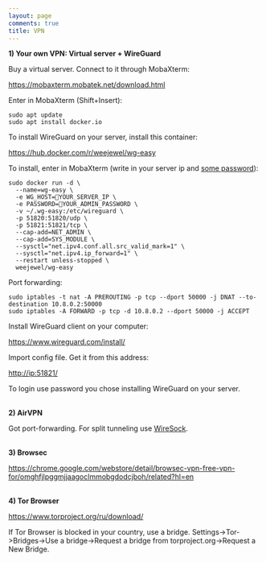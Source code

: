 ```yaml
---
layout: page
comments: true
title: VPN
---
```


**1) Your own VPN: Virtual server + WireGuard**

Buy a virtual server. Connect to it through MobaXterm:

<https://mobaxterm.mobatek.net/download.html>

Enter in MobaXterm (Shift+Insert):

```
sudo apt update
sudo apt install docker.io
```

To install WireGuard on your server, install this container:

<https://hub.docker.com/r/weejewel/wg-easy>

To install, enter in MobaXterm (write in your server ip and [some password](https://www.random.org/strings/?num=1&len=15&digits=on&upperalpha=on&loweralpha=on&unique=on&format=html&rnd=new)):

```
sudo docker run -d \
  --name=wg-easy \
  -e WG_HOST=🚨YOUR_SERVER_IP \
  -e PASSWORD=🚨YOUR_ADMIN_PASSWORD \
  -v ~/.wg-easy:/etc/wireguard \
  -p 51820:51820/udp \
  -p 51821:51821/tcp \
  --cap-add=NET_ADMIN \
  --cap-add=SYS_MODULE \
  --sysctl="net.ipv4.conf.all.src_valid_mark=1" \
  --sysctl="net.ipv4.ip_forward=1" \
  --restart unless-stopped \
  weejewel/wg-easy
  ```
  
Port forwarding:

```
sudo iptables -t nat -A PREROUTING -p tcp --dport 50000 -j DNAT --to-destination 10.8.0.2:50000
sudo iptables -A FORWARD -p tcp -d 10.8.0.2 --dport 50000 -j ACCEPT
```
  
Install WireGuard client on your computer:

<https://www.wireguard.com/install/>

Import config file. Get it from this address:

<http://ip:51821/>

To login use password you chose installing WireGuard on your server.
<br><br>

**2) AirVPN**

Got port-forwarding. For split tunneling use [WireSock](https://www.wiresock.net/wiresock-vpn-client/download).
<br><br>

**3) Browsec**

<https://chrome.google.com/webstore/detail/browsec-vpn-free-vpn-for/omghfjlpggmjjaagoclmmobgdodcjboh/related?hl=en>
<br><br>

**4) Tor Browser**

<https://www.torproject.org/ru/download/>

If Tor Browser is blocked in your country, use a bridge. Settings->Tor->Bridges->Use a bridge->Request a bridge from torproject.org->Request a New Bridge.